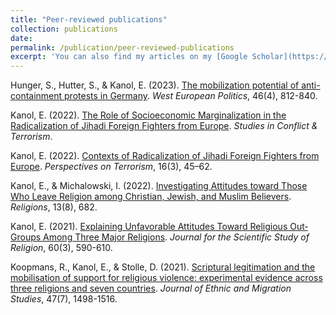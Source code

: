```yaml
---
title: "Peer-reviewed publications"
collection: publications
date: 
permalink: /publication/peer-reviewed-publications
excerpt: 'You can also find my articles on my [Google Scholar](https://scholar.google.com/citations?hl=en&user=MFvXV1sAAAAJ) profile or [Academia](https://wzb.academia.edu/EylemKanol) page.'
---
```


Hunger, S., Hutter, S., & Kanol, E. (2023). [The mobilization potential of anti-containment protests in Germany](https://www.tandfonline.com/doi/full/10.1080/01402382.2023.2166728). _West European Politics_, 46(4), 812-840.

Kanol, E. (2022). [The Role of Socioeconomic Marginalization in the Radicalization of Jihadi Foreign Fighters from Europe](https://www.tandfonline.com/doi/full/10.1080/1057610X.2022.2153504). _Studies in Conflict & Terrorism_. 

Kanol, E. (2022). [Contexts of Radicalization of Jihadi Foreign Fighters from Europe](https://www.jstor.org/stable/27140393). _Perspectives on Terrorism_, 16(3), 45–62.

Kanol, E., & Michalowski, I. (2022). [Investigating Attitudes toward Those Who Leave Religion among Christian, Jewish, and Muslim Believers](https://www.mdpi.com/2077-1444/13/8/682). _Religions_, 13(8), 682.

Kanol, E. (2021). [Explaining Unfavorable Attitudes Toward Religious Out‐Groups Among Three Major Religions](https://onlinelibrary.wiley.com/doi/full/10.1111/jssr.12725). _Journal for the Scientific Study of Religion_, 60(3), 590-610.

Koopmans, R., Kanol, E., & Stolle, D. (2021). [Scriptural legitimation and the mobilisation of support for religious violence: experimental evidence across three religions and seven countries](https://www.tandfonline.com/doi/full/10.1080/1369183X.2020.1822158). _Journal of Ethnic and Migration Studies_, 47(7), 1498-1516.
